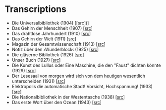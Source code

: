 # Transcriptions

- Die Universalbibliothek (1904) [[src](]
- Das Gehirn der Menschheit (1907) [[src](https://archive.org/details/SddeutscheMonatshefte1907Jg04-2)]
- Das drahtlose Jahrhundert (1910) [[src](https://archive.org/details/dieweltinhundert00lbbe)]
- Das Gehirn der Welt (1911) [[src](https://archive.org/details/derenergetische00ostwgoog/)]
- Magazin der Gesamtwissenschaft (1913) [[src](http://zefys.staatsbibliothek-berlin.de/kalender/auswahl/date/1913-08-04/27646518/)]
- Notiz über den ›Wunderblock‹ (1925) [[src](https://archive.org/details/InternationaleZeitschriftFuumlrPsychoanalyseXi.band1925Heft1/page/n7)]
- Die gläserne Bibliothek (1926) [[src](http://d-nb.info/012993158)]
- Unser Buch (1927) [[src](http://stabikat.de/DB=1/XMLPRS=N/PPN?PPN=129073288)]
- Die Kunst des Lullus oder Eine Maschine, die den "Faust" dichten könnte (1929) [[src](https://katalog.ub.uni-leipzig.de/Record/0002534186)]
- Der Lesesaal von morgen wird sich von dem heutigen wesentlich unterscheiden (1931) [[src](http://d-nb.info/574598898)]
- Elektropolis die automatische Stadt! Vorsicht, Hochspannung! (1933) [[src](http://stabikat.de/DB=1/XMLPRS=N/PPN?PPN=279336276)]
- Die Nationalbibliothek in der Westentasche (1938) [[src](http://stabikat.de/DB=1/XMLPRS=N/PPN?PPN=165994797)]
- Das erste Wort über den Ozean (1943) [[src](http://stabikat.de/DB=1/XMLPRS=N/PPN?PPN=27822881X)]

